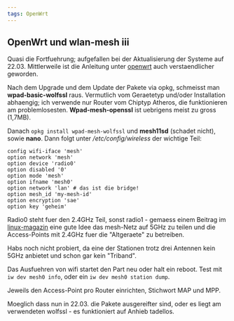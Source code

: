 ```yaml
---
tags: OpenWrt
---
```

## OpenWrt und wlan-mesh iii
Quasi die Fortfuehrung; aufgefallen bei der Aktualisierung der Systeme auf 22.03. Mittlerweile ist die Anleitung unter [openwrt](https://openwrt.org/docs/guide-user/network/wifi/mesh/80211s) auch verstaendlicher geworden.

Nach dem Upgrade und dem Update der Pakete via opkg, schmeisst man **wpad-basic-wolfssl** raus. Vermutlich vom Geraetetyp und/oder Installation abhaengig; ich verwende nur Router vom Chiptyp Atheros, die funktionieren am problemlosesten. **Wpad-mesh-openssl** ist uebrigens meist zu gross (1,7MB).

Danach `opkg install wpad-mesh-wolfssl` und **mesh11sd** (schadet nicht), sowie **nano**. Dann folgt unter */etc/config/wireless* der wichtige Teil:
```
config wifi-iface 'mesh'
option network 'mesh'
option device 'radio0'
option disabled '0'
option mode 'mesh'
option ifname 'mesh0'
option network 'lan' # das ist die bridge!
option mesh_id 'my-mesh-id'
option encryption 'sae'
option key 'geheim'
```
Radio0 steht fuer den 2.4GHz Teil, sonst radio1 - gemaess einem Beitrag im [linux-magazin](https://www.linux-magazin.de/ausgaben/2022/02/wlan-mesh-teil-1/) eine gute Idee das mesh-Netz auf 5GHz zu teilen und die Access-Points mit 2.4GHz fuer die "Altgeraete" zu betreiben.

Habs noch nicht probiert, da eine der Stationen trotz drei Antennen kein 5GHz anbietet und schon gar kein "Triband".

Das Ausfuehren von wifi startet den Part neu oder halt ein reboot. Test mit `iw dev mesh0 info`, oder ein `iw dev mesh0 station dump`.

Jeweils den Access-Point pro Router einrichten, Stichwort MAP und MPP.

Moeglich dass nun in 22.03. die Pakete ausgereifter sind, oder es liegt am verwendeten wolfssl - es funktioniert auf Anhieb tadellos.
